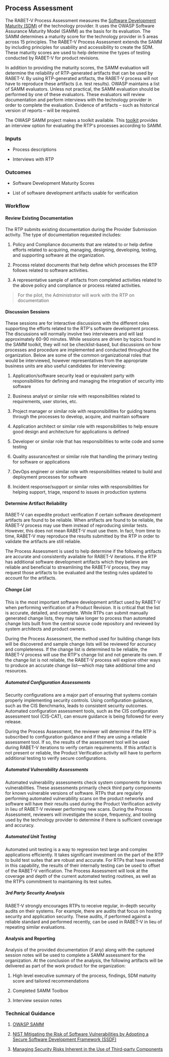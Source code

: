 ## Process Assessment

The RABET-V Process Assessment measures the [Software Development Maturity (SDM)](../Software_Development_Maturity_Index/README.md) of the technology provider. It uses the OWASP Software Assurance Maturity Model (SAMM) as the basis for its evaluation. The SAMM  determines a maturity score for the technology provider in 5 areas across 15 principles. The RABET-V Process Assessment extends the SAMM by including principles for usability and accessibility to create the SDM. These maturity scores are used to help determine the types of testing conducted by RABET-V for product revisions.

In addition to providing the maturity scores, the SAMM evaluation will determine the reliability of RTP-generated artifacts that can be used by RABET-V. By using RTP-generated artifacts, the RABET-V process will not have to reproduce these artifacts (i.e. test results). OWASP maintains a list of SAMM evaluators. Unless not practical, the SAMM evaluation should be performed by one of these evaluators. These evaluators will review documentation and perform interviews with the technology provider in order to complete the evaluation. Evidence of artifacts – such as historical version of reports – will be required.

The OWASP SAMM project makes a toolkit available. This [toolkit](https://github.com/OWASP/samm/tree/master/Supporting%20Resources/v2.0/toolbox) provides an interview option for evaluating the RTP's processes according to SAMM.

### Inputs

  - Process descriptions

  - Interviews with RTP

### Outcomes

  - Software Development Maturity Scores

  - List of software development artifacts usable for verification

### Workflow

#### Review Existing Documentation

The RTP submits existing documentation during the Provider Submission activity. The type of documentation requested includes:

1.  Policy and Compliance documents that are related to or help define efforts related to acquiring, managing, designing, developing, testing, and supporting software at the organization.

1.  Process related documents that help define which processes the RTP follows related to software activities.

1.  A representative sample of artifacts from completed activities related to the above policy and compliance or process related activities.

> For the pilot, the Administrator will work with the RTP on documentation

#### Discussion Sessions

These sessions are for interactive discussions with the different roles supporting the efforts related to the RTP's software development process. The discussions will normally involve two interviewers and will last approximately 60-90 minutes. While sessions are driven by topics found in the SAMM toolkit, they will not be checklist-based, but discussions on how processes and procedure are implemented and conducted throughout the organization. Below are some of the common organizational roles that would be interviewed, however representatives from the appropriate business units are also useful candidates for interviewing:

1.  Application/software security lead or equivalent party with responsibilities for defining and managing the integration of security into software

1.  Business analyst or similar role with responsibilities related to requirements, user stories, etc.

1.  Project manager or similar role with responsibilities for guiding teams through the processes to develop, acquire, and maintain software

1.  Application architect or similar role with responsibilities to help ensure good design and architecture for applications is defined

1.  Developer or similar role that has responsibilities to write code and some testing

1.  Quality assurance/test or similar role that handling the primary testing for software or applications

1.  DevOps engineer or similar role with responsibilities related to build and deployment processes for software

1.  Incident response/support or similar roles with responsibilities for helping support, triage, respond to issues in production systems

#### Determine Artifact Reliability

RABET-V can expedite product verification if certain software development artifacts are found to be reliable. When artifacts are found to be reliable, the RABET-V process may use them instead of reproducing similar tests. However, this does not mean RABET-V must use them. In fact, from time to time, RABET-V may reproduce the results submitted by the RTP in order to validate the artifacts are still reliable.

The Process Assessment is used to help determine if the following artifacts are accurate and consistently available for RABET-V iterations. If the RTP has additional software development artifacts which they believe are reliable and beneficial to streamlining the RABET-V process, they may request those artifacts to be evaluated and the testing rules updated to account for the artifacts.

##### Change List

This is the most important software development artifact used by RABET-V when performing verification of a Product Revision. It is critical that the list is accurate, detailed, and complete. While RTPs can submit manually generated change lists, they may take longer to process than automated change lists built from the central source code repository and reviewed by system architects and product owners.

During the Process Assessment, the method used for building change lists will be discovered and sample change lists will be reviewed for accuracy and completeness. If the change list is determined to be reliable, the RABET-V process will use the RTP's change list and not generate its own. If the change list is not reliable, the RABET-V process will explore other ways to produce an accurate change list—which may take additional time and resources.

##### Automated Configuration Assessments

Security configurations are a major part of ensuring that systems contain properly implementing security controls. Using configuration guidance, such as the CIS Benchmarks, leads to consistent security outcomes. Automated configuration assessment tools, such as the CIS configuration assessment tool (CIS-CAT), can ensure guidance is being followed for every release.

During the Process Assessment, the reviewer will determine if the RTP is subscribed to configuration guidance and if they are using a reliable assessment tool. If so, the results of the assessment tool will be used during RABET-V iterations to verify certain requirements. If this artifact is not present or reliable, the Product Verification activity will have to perform additional testing to verify secure configurations.

##### Automated Vulnerability Assessments

Automated vulnerability assessments check system components for known vulnerabilities. These assessments primarily check third party components for known vulnerable versions of software. RTPs that are regularly performing automated vulnerability scans on the product networks and software will have their results used during the Product Verification activity in lieu of RABET-V reviewer performing new scans. During the Process Assessment, reviewers will investigate the scope, frequency, and tooling used by the technology provider to determine if there is sufficient coverage and accuracy.

##### Automated Unit Testing

Automated unit testing is a way to regression test large and complex applications efficiently. It takes significant investment on the part of the RTP to build test suites that are robust and accurate. For RTPs that have invested in this capability, the results of their internally testing can be used to offset of the RABET-V verification. The Process Assessment will look at the coverage and depth of the current automated testing routines, as well as the RTP’s commitment to maintaining its test suites.

##### 3rd Party Security Analysis

RABET-V strongly encourages RTPs to receive regular, in-depth security audits on their systems. For example, there are audits that focus on hosting security and application security. These audits, if performed against a reliable standard and performed recently, can be used in RABET-V in lieu of repeating similar evaluations.

#### Analysis and Reporting

Analysis of the provided documentation (if any) along with the captured session notes will be used to complete a SAMM assessment for the organization. At the conclusion of the analysis, the following artifacts will be delivered as part of the work product for the organization:

1.  High level executive summary of the process, findings, SDM maturity score and tailored recommendations

1.  Completed SAMM Toolbox

1.  Interview session notes

### Technical Guidance

1.  [OWASP SAMM](https://owaspsamm.org/)

1.  [NIST Mitigating the Risk of Software Vulnerabilities by Adopting a Secure Software Development Framework (SSDF)](https://csrc.nist.gov/publications/detail/white-paper/2019/06/11/mitigating-risk-of-software-vulnerabilities-with-ssdf/draft)

1.  [Managing Security Risks Inherent in the Use of Third-party Components](https://safecode.org/wp-content/uploads/2017/05/SAFECode_TPC_Whitepaper.pdf)
